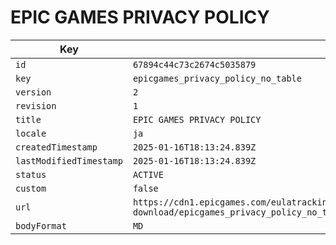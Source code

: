 # EPIC GAMES PRIVACY POLICY

| Key | Value |
| --- | ----- |
| `id` | `67894c44c73c2674c5035879` |
| `key` | `epicgames_privacy_policy_no_table` |
| `version` | `2` |
| `revision` | `1` |
| `title` | `EPIC GAMES PRIVACY POLICY` |
| `locale` | `ja` |
| `createdTimestamp` | `2025-01-16T18:13:24.839Z` |
| `lastModifiedTimestamp` | `2025-01-16T18:13:24.839Z` |
| `status` | `ACTIVE` |
| `custom` | `false` |
| `url` | `https://cdn1.epicgames.com/eulatracking-download/epicgames_privacy_policy_no_table/ja/v2/r1/ae2f78925801a83258fc6a4962132929.pdf` |
| `bodyFormat` | `MD` |
